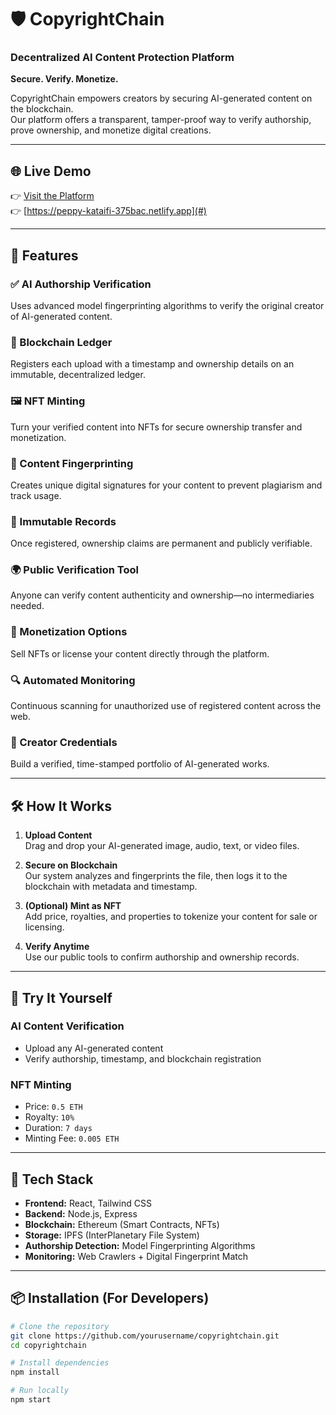 # 🛡️ CopyrightChain

### Decentralized AI Content Protection Platform  
**Secure. Verify. Monetize.**  

CopyrightChain empowers creators by securing AI-generated content on the blockchain.  
Our platform offers a transparent, tamper-proof way to verify authorship, prove ownership, and monetize digital creations.

---

## 🌐 Live Demo

👉 [Visit the Platform](#)  
👉 [https://peppy-kataifi-375bac.netlify.app](#)

---

## 🚀 Features

### ✅ AI Authorship Verification  
Uses advanced model fingerprinting algorithms to verify the original creator of AI-generated content.

### 🔗 Blockchain Ledger  
Registers each upload with a timestamp and ownership details on an immutable, decentralized ledger.

### 🖼️ NFT Minting  
Turn your verified content into NFTs for secure ownership transfer and monetization.

### 🧠 Content Fingerprinting  
Creates unique digital signatures for your content to prevent plagiarism and track usage.

### 🔐 Immutable Records  
Once registered, ownership claims are permanent and publicly verifiable.

### 🌍 Public Verification Tool  
Anyone can verify content authenticity and ownership—no intermediaries needed.

### 💸 Monetization Options  
Sell NFTs or license your content directly through the platform.

### 🔍 Automated Monitoring  
Continuous scanning for unauthorized use of registered content across the web.

### 🪪 Creator Credentials  
Build a verified, time-stamped portfolio of AI-generated works.

---

## 🛠️ How It Works

1. **Upload Content**  
   Drag and drop your AI-generated image, audio, text, or video files.

2. **Secure on Blockchain**  
   Our system analyzes and fingerprints the file, then logs it to the blockchain with metadata and timestamp.

3. **(Optional) Mint as NFT**  
   Add price, royalties, and properties to tokenize your content for sale or licensing.

4. **Verify Anytime**  
   Use our public tools to confirm authorship and ownership records.

---

## 🧪 Try It Yourself

### AI Content Verification  
- Upload any AI-generated content  
- Verify authorship, timestamp, and blockchain registration

### NFT Minting  
- Price: `0.5 ETH`  
- Royalty: `10%`  
- Duration: `7 days`  
- Minting Fee: `0.005 ETH`

---

## 🧰 Tech Stack

- **Frontend:** React, Tailwind CSS  
- **Backend:** Node.js, Express  
- **Blockchain:** Ethereum (Smart Contracts, NFTs)  
- **Storage:** IPFS (InterPlanetary File System)  
- **Authorship Detection:** Model Fingerprinting Algorithms  
- **Monitoring:** Web Crawlers + Digital Fingerprint Match  

---

## 📦 Installation (For Developers)

```bash
# Clone the repository
git clone https://github.com/yourusername/copyrightchain.git
cd copyrightchain

# Install dependencies
npm install

# Run locally
npm start
